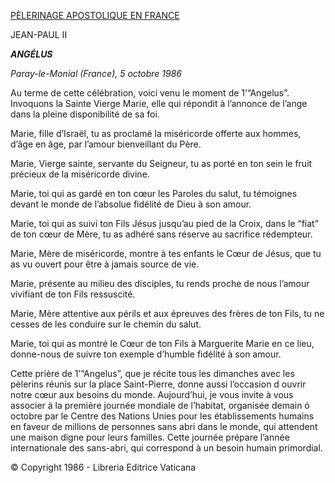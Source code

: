 [PÈLERINAGE APOSTOLIQUE EN FRANCE](/content/john-paul-ii/fr/travels/sub_index1986/trav_francia.html)

JEAN-PAUL II

***ANGÉLUS***

*Paray-le-Monial (France), 5 octobre 1986*

Au terme de cette célébration, voici venu le moment de 1’“Angelus”. Invoquons la Sainte Vierge Marie, elle qui répondit à l’annonce de l’ange dans la pleine disponibilité de sa foi.

Marie, fille d’Israël, tu as proclamé la miséricorde offerte aux hommes, d’âge en âge, par l’amour bienveillant du Père.

Marie, Vierge sainte, servante du Seigneur, tu as porté en ton sein le fruit précieux de la miséricorde divine.

Marie, toi qui as gardé en ton cœur les Paroles du salut, tu témoignes devant le monde de l’absolue fidélité de Dieu à son amour.

Marie, toi qui as suivi ton Fils Jésus jusqu’au pied de la Croix, dans le “fiat” de ton cœur de Mère, tu as adhéré sans réserve au sacrifice rédempteur.

Marie, Mère de miséricorde, montre à tes enfants le Cœur de Jésus, que tu as vu ouvert pour être à jamais source de vie.

Marie, présente au milieu des disciples, tu rends proche de nous l’amour vivifiant de ton Fils ressuscité.

Marie, Mère attentive aux périls et aux épreuves des frères de ton Fils, tu ne cesses de les conduire sur le chemin du salut.

Marie, toi qui as montré le Cœur de ton Fils à Marguerite Marie en ce lieu, donne-nous de suivre ton exemple d’humble fidélité à son amour.

Cette prière de 1’“Angelus”, que je récite tous les dimanches avec les pèlerins réunis sur la place Saint-Pierre, donne aussi l’occasion d ouvrir notre cœur aux besoins du monde. Aujourd’hui, je vous invite à vous associer à la première journée mondiale de l’habitat, organisée demain ó octobre par le Centre des Nations Unies pour les établissements humains en faveur de millions de personnes sans abri dans le monde, qui attendent une maison digne pour leurs familles. Cette journée prépare l’année internationale des sans-abri, qui correspond à un besoin humain primordial.

© Copyright 1986 - Libreria Editrice Vaticana